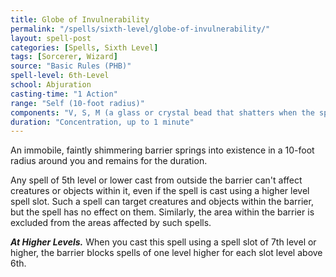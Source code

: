 ```yaml
---
title: Globe of Invulnerability
permalink: "/spells/sixth-level/globe-of-invulnerability/"
layout: spell-post
categories: [Spells, Sixth Level]
tags: [Sorcerer, Wizard]
source: "Basic Rules (PHB)"
spell-level: 6th-Level
school: Abjuration
casting-time: "1 Action"
range: "Self (10-foot radius)"
components: "V, S, M (a glass or crystal bead that shatters when the spell ends)"
duration: "Concentration, up to 1 minute"
---
```


An immobile, faintly shimmering barrier springs into existence in a 10-foot radius around you and remains for the duration.

Any spell of 5th level or lower cast from outside the barrier can't affect creatures or objects within it, even if the spell is cast using a higher level spell slot. Such a spell can target creatures and objects within the barrier, but the spell has no effect on them. Similarly, the area within the barrier is excluded from the areas affected by such spells.

***At Higher Levels.*** When you cast this spell using a spell slot of 7th level or higher, the barrier blocks spells of one level higher for each slot level above 6th.